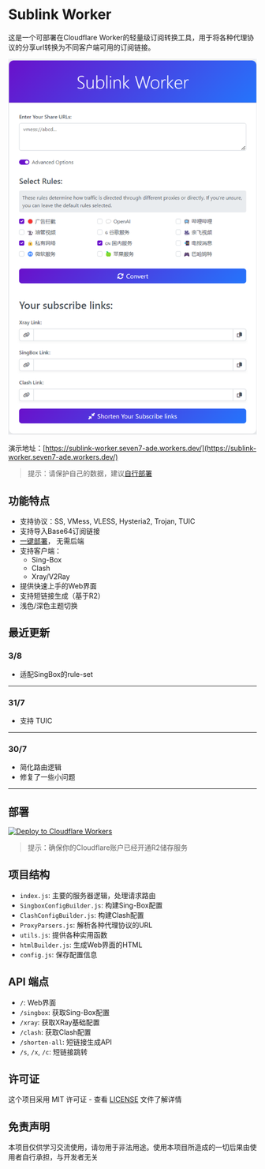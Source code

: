 # Sublink Worker

这是一个可部署在Cloudflare Worker的轻量级订阅转换工具，用于将各种代理协议的分享url转换为不同客户端可用的订阅链接。

![image](/doc/image.png)

演示地址：[https://sublink-worker.seven7-ade.workers.dev/](https://sublink-worker.seven7-ade.workers.dev/)
> 提示：请保护自己的数据，建议[自行部署](#最近更新)

## 功能特点

- 支持协议：SS, VMess, VLESS, Hysteria2, Trojan, TUIC
- 支持导入Base64订阅链接
- [一键部署](#最近更新)， 无需后端
- 支持客户端：
  - Sing-Box
  - Clash
  - Xray/V2Ray
- 提供快速上手的Web界面
- 支持短链接生成（基于R2）
- 浅色/深色主题切换

## 最近更新

### 3/8

- 适配SingBox的rule-set

---

### 31/7

- 支持 TUIC

---

### 30/7

- 简化路由逻辑
- 修复了一些小问题

---

## 部署

[![Deploy to Cloudflare Workers](https://deploy.workers.cloudflare.com/button)](https://deploy.workers.cloudflare.com/?url=https://github.com/7Sageer/sublink-worker)

> 提示：确保你的Cloudflare账户已经开通R2储存服务

## 项目结构

- `index.js`: 主要的服务器逻辑，处理请求路由
- `SingboxConfigBuilder.js`: 构建Sing-Box配置
- `ClashConfigBuilder.js`: 构建Clash配置
- `ProxyParsers.js`: 解析各种代理协议的URL
- `utils.js`: 提供各种实用函数
- `htmlBuilder.js`: 生成Web界面的HTML
- `config.js`: 保存配置信息

## API 端点

- `/`: Web界面
- `/singbox`: 获取Sing-Box配置
- `/xray`: 获取XRay基础配置
- `/clash`: 获取Clash配置
- `/shorten-all`: 短链接生成API
- `/s`, `/x`, `/c`: 短链接跳转

## 许可证

这个项目采用 MIT 许可证 - 查看 [LICENSE](LICENSE) 文件了解详情

## 免责声明

本项目仅供学习交流使用，请勿用于非法用途。使用本项目所造成的一切后果由使用者自行承担，与开发者无关
